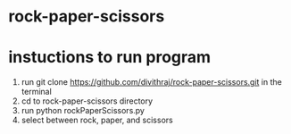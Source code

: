 # rock-paper-scissors
# instuctions to run program
1. run git clone https://github.com/divithraj/rock-paper-scissors.git in the terminal
2. cd to rock-paper-scissors directory
3. run python rockPaperScissors.py
4. select between rock, paper, and scissors
